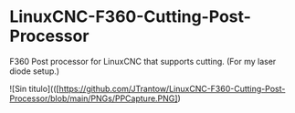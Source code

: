 # LinuxCNC-F360-Cutting-Post-Processor
F360 Post processor for LinuxCNC that supports cutting. (For my laser diode setup.)

![Sin titulo](([https://github.com/JTrantow/LinuxCNC-F360-Cutting-Post-Processor/blob/main/PNGs/PPCapture.PNG])

